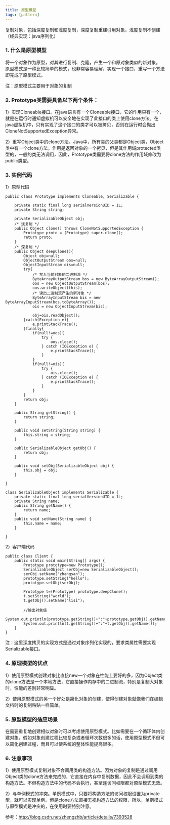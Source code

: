 ```yaml
---
title: 原型模型
tags: [pattern]
---
```


复制对象，包括深度复制和浅度复制，深度复制重建引用对象，浅度复制不创建（经典实现：java序列化）

### 1. 什么是原型模型
将一个对象作为原型，对其进行复制、克隆，产生一个和原对象类似的新对象。
原型模式是一种比较简单的模式，也非常容易理解，实现一个接口，重写一个方法即完成了原型模式。

注：原型模式主要用于对象的复制

### 2. Prototype类需要具备以下两个条件：
1）实现Cloneable接口。在java语言有一个Cloneable接口，它的作用只有一个，就是在运行时通知虚拟机可以安全地在实现了此接口的类上使用clone方法。在java虚拟机中，只有实现了这个接口的类才可以被拷贝，否则在运行时会抛出CloneNotSupportedException异常。

2）重写Object类中的clone方法。Java中，所有类的父类都是Object类，Object类中有一个clone方法，作用是返回对象的一个拷贝，但是其作用域protected类型的，一般的类无法调用，因此，Prototype类需要将clone方法的作用域修改为public类型。

### 3. 实例代码
1）原型代码
```
public class Prototype implements Cloneable, Serializable {  
      
    private static final long serialVersionUID = 1L;  
    private String string;  
  
    private SerializableObject obj;  
    /* 浅复制 */  
    public Object clone() throws CloneNotSupportedException {  
        Prototype proto = (Prototype) super.clone();  
        return proto;  
    }  
    /* 深复制 */  
    public Object deepClone(){
        Object obj=null;
        ObjectOutputStream oos=null;
        ObjectInputStream ois=null;
        try{
            /* 写入当前对象的二进制流 */  
            ByteArrayOutputStream bos = new ByteArrayOutputStream();  
            oos = new ObjectOutputStream(bos);  
            oos.writeObject(this);  
            /* 读出二进制流产生的新对象 */  
            ByteArrayInputStream bis = new ByteArrayInputStream(bos.toByteArray());  
            ois = new ObjectInputStream(bis); 
            
            obj=ois.readObject();
        }catch(Exception e){
            e.printStackTrace();
        }finally{
            if(null!=oos){
                try {
                    oos.close();
                } catch (IOException e) {
                    e.printStackTrace();
                }
            }
            if(null!=ois){
                try {
                    ois.close();
                } catch (IOException e) {
                    e.printStackTrace();
                }
            }
        }
        return obj;
    }  
  
    public String getString() {  
        return string;  
    }  
  
    public void setString(String string) {  
        this.string = string;  
    }  
  
    public SerializableObject getObj() {  
        return obj;  
    }  
  
    public void setObj(SerializableObject obj) {  
        this.obj = obj;  
    }  
  
}  
  
class SerializableObject implements Serializable {  
    private static final long serialVersionUID = 1L;
    private String name;
    public String getName() {
        return name;
    }
    public void setName(String name) {
        this.name = name;
    }
    
}
```
2）客户端代码
```
public class Client {
    public static void main(String[] args) {
        Prototype prototype=new Prototype();
        SerializableObject serObj=new SerializableObject();
        serObj.setName("zhangsan");
        prototype.setString("hello");
        prototype.setObj(serObj);
        
        Prototype t=(Prototype) prototype.deepClone();
        t.setString("world");
        t.getObj().setName("lisi");
        
        //输出对象值
        System.out.println(prototype.getString()+":"+prototype.getObj().getName());
        System.out.println(t.getString()+":"+t.getObj().getName());
    }
}
```
注：这里深度拷贝的实现方式是通过对象序列化实现的，要求类属性需要实现Serializable接口。

### 4. 原理模型的优点
1）使用原型模式创建对象比直接new一个对象在性能上要好的多，因为Object类的clone方法是一个本地方法，它直接操作内存中的二进制流，特别是复制大对象时，性能的差别非常明显。

2）使用原型模式的另一个好处是简化对象的创建，使得创建对象就像我们在编辑文档时的复制粘贴一样简单。

### 5. 原型模型的适应场景
在需要重复地创建相似对象时可以考虑使用原型模式。比如需要在一个循环体内创建对象，假如对象创建过程比较复杂或者循环次数很多的话，使用原型模式不但可以简化创建过程，而且可以使系统的整体性能提高很多。

### 6. 注意事项
1）使用原型模式复制对象不会调用类的构造方法。因为对象的复制是通过调用Object类的clone方法来完成的，它直接在内存中复制数据，因此不会调用到类的构造方法。不但构造方法中的代码不会执行，甚至连访问权限都对原型模式无效。

2）与单例模式的冲突。单例模式中，只要将构造方法的访问权限设置为private型，就可以实现单例。但是clone方法直接无视构造方法的权限，所以，单例模式与原型模式是冲突的，在使用时要特别注意。

参考：http://blog.csdn.net/zhengzhb/article/details/7393528